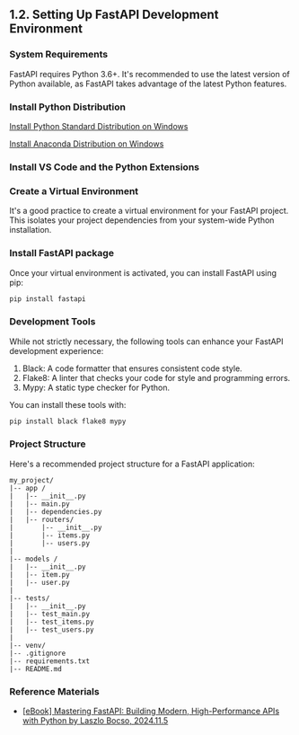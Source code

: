 ## 1.2. Setting Up FastAPI Development Environment

### System Requirements

FastAPI requires Python 3.6+. It's recommended to use the latest version of Python available, 
as FastAPI takes advantage of the latest Python features. 


### Install Python Distribution 

[Install Python Standard Distribution on Windows](https://docs.python.org/3.9/using/windows.html#installation-steps)

[Install Anaconda Distribution on Windows]()


### Install VS Code and the Python Extensions



### Create a Virtual Environment

It's a good practice to create a virtual environment for your FastAPI project. 
This isolates your project dependencies from your system-wide Python installation.




### Install FastAPI package

Once your virtual environment is activated, you can install FastAPI using pip: 
```bash
pip install fastapi
```

### Development Tools

While not strictly necessary, the following tools can enhance your FastAPI development experience: 
1. Black: A code formatter that ensures consistent code style. 
2. Flake8: A linter that checks your code for style and programming errors. 
3. Mypy: A static type checker for Python. 

You can install these tools with: 
```cmd
pip install black flake8 mypy
```



### Project Structure

Here's a recommended project structure for a FastAPI application: 
```
my_project/
|-- app /
|   |-- __init__.py
|   |-- main.py
|   |-- dependencies.py
|   |-- routers/
|       |-- __init__.py
|       |-- items.py
|       |-- users.py
|
|-- models /
|   |-- __init__.py
|   |-- item.py
|   |-- user.py
|
|-- tests/
|   |-- __init__.py
|   |-- test_main.py
|   |-- test_items.py
|   |-- test_users.py
|
|-- venv/
|-- .gitignore
|-- requirements.txt
|-- README.md
```


### Reference Materials

  - [[eBook] Mastering FastAPI: Building Modern, High-Performance APIs with Python by Laszlo Bocso, 2024.11.5](https://www.amazon.com/Mastering-FastAPI-Building-Modern-High-Performance-ebook/dp/B0DM6MDLRV)

